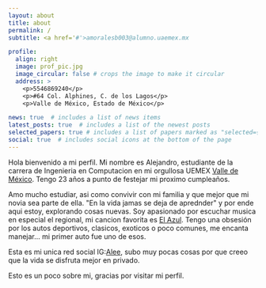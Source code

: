 ```yaml
---
layout: about
title: about
permalink: /
subtitle: <a href='#'>amoralesb003@alumno.uaemex.mx

profile:
  align: right
  image: prof_pic.jpg
  image_circular: false # crops the image to make it circular
  address: >
    <p>5546869240</p>
    <p>#64 Col. Alphines, C. de los Lagos</p>
    <p>Valle de México, Estado de México</p>

news: true  # includes a list of news items
latest_posts: true  # includes a list of the newest posts
selected_papers: true # includes a list of papers marked as "selected={true}"
social: true  # includes social icons at the bottom of the page
---
```


Hola bienvenido a mi perfil. 
Mi nombre es Alejandro, estudiante de la carrera de Ingenieria en Computacion en mi orgullosa UEMEX [Valle de México](https://cuvalledemexico.uaemex.mx/). Tengo 23 años a punto de festejar mi proximo cumpleaños.

Amo mucho estudiar, asi como convivir con mi familia y que mejor que mi novia sea parte de ella.
"En la vida jamas se deja de aprednder" y por ende aqui estoy, explorando cosas nuevas.
Soy apasionado por escuchar musica en especial el regional, mi cancion favorita es [El Azul](https://youtu.be/abG78S3HRyM). 
Tengo una obsesión por los autos deportivos, clasicos, exoticos o poco comunes, me encanta manejar... mi primer auto fue uno de esos.

Esta es mi unica red social IG:[Alee](https://instagram.com/_xlee_m?igshid=ZDdkNTZiNTM=), subo muy pocas cosas por que creeo que la vida se disfruta mejor en privado.

Esto es un poco sobre mi, gracias por visitar mi perfil.

